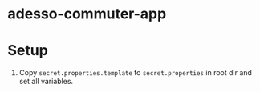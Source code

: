 # adesso-commuter-app

# Setup
1. Copy `secret.properties.template` to `secret.properties` in root dir and set all variables.
